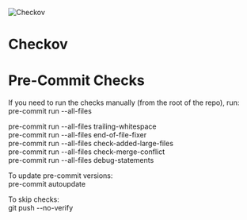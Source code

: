 ![Checkov](https://github.com/MaxBurnspeedOrg/checkov-1/actions/workflows/checkov.yaml/badge.svg)

# Checkov

# Pre-Commit Checks
If you need to run the checks manually (from the root of the repo), run: \
pre-commit run --all-files

pre-commit run --all-files trailing-whitespace \
pre-commit run --all-files end-of-file-fixer \
pre-commit run --all-files check-added-large-files \
pre-commit run --all-files check-merge-conflict \
pre-commit run --all-files debug-statements

To update pre-commit versions: \
pre-commit autoupdate

To skip checks: \
git push --no-verify
